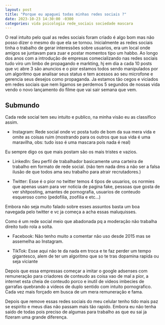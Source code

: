 ```yaml
---
layout: post
title: "Porque eu apaguei todas minhas redes sociais ?"
date: 2023-10-23 14:30:00 -0300
categories: vida psicologia rede_sociais sociedade mascara
---
```


O real intuito pelo qual as redes sociais foram criado é algo bom mas não posso dizer o mesmo do que ela se tornou. Inicialmente as redes sociais tinha o trabalho de gerar interessões sobre usuarios, era um local onde amigos se juntavam para zuar e postar momentos tipo um habbo. Ao longo dos anos com a introdução de empresas comecializando nas redes sociais tudo viro um limbo de propagando e markting, hj em dia a cada 10 posts que vc abre 3 são anuncios e o pior estamos todos sendo manipulados por um algoritmo que analisar seus status e tem acessos ao seu microfone e gerencia seus desejos como propaganda. Ja estamos tão cegos e viciados em redes sociais que nem ligamos se perdemos 5 segundos de nossas vida vendo o novo lançamento do filme que vai sair semana que vem.

## Submundo

Cada rede social tem seu intuito e publico, na minha visão eu as classifico assim.

- Instagram: Rede social onde vc posta tudo de bom da sua mera vida e omite as coisas ruim (mostrando para os outros que sua vida é uma maravilha, obs: tudo isso é uma mascara pois nada é real)

Eu sempre digo os que mais postam são os mais tristes e vazios.

- LinkedIn: Seu perfil de trabalhador basicamente uma carteira de trabalho em formato de rede social. (não tem nada dms a não ser a falsa ilusão de que todos ama seu trabalho para atrair recrutadores.)

- Twitter: Esse é o pior no twitter temos 4 tipos de usuarios, os normies que apenas usam para ver noticia de pagina fake, pessoas que gosta de ver shitposting, amantes de pornografia, usuarios de conteudo esqueroso como (pedofilia, zoofilia e etc...)

Embora não seja muito falado sobre esses assuntos basta um boa navegada pelo twitter e vc ja começa a acha essas maluquisses. 

Como é um rede social meio que abadonada pq a moderação não trabalha direito tudo rola a solta.

- Facebook: Não tenho muito a comentar não uso desde 2015 mas se assemelha ao Instagram.

- TikTok:  Esse aqui não te da nada em troca e te faz perder um tempo gigantesco, alem de ter um algoritmo que so te tras dopamina rapida ou seja viciante

Depois que essa empressas começar a imitar o google adsenses com remuneração para criadores de conteudo as coisa vao de mal a pior, a internet esta cheia de conteudo porco e inutil de videos imbecies de garrafas quebrando a videos de duplo sentido com intuito pornografico. Cada vez mais forçado em busca de um mera remuneração e fama.

Depois que remove essas redes sociais do meu celular tenho tido mais paz se espirito e meus dias não passam mais tão rapido. Embora eu não tenha saido de todas pois preciso de algumas para trabalho as que eu sai ja fizeram uma grande diferença. 